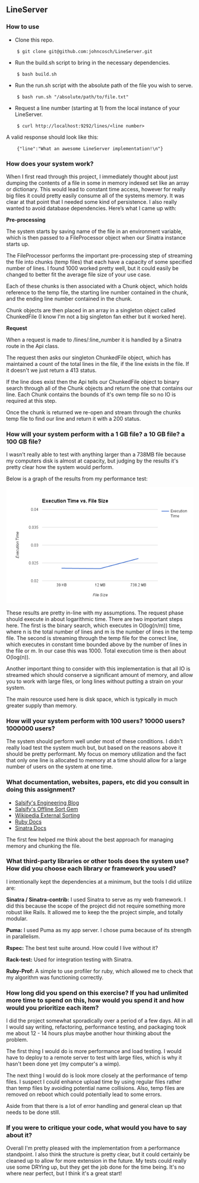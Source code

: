 ## LineServer

### How to use

* Clone this repo.

```
	$ git clone git@github.com:johncosch/LineServer.git	
```

* Run the build.sh script to bring in the necessary dependencies.

```
	$ bash build.sh
```

* Run the run.sh script with the absolute path of the file you wish to serve.

```
	$ bash run.sh "/absolute/path/to/file.txt"
```

* Request a line number (starting at 1) from the local instance of your LineServer.

```
	$ curl http://localhost:9292/lines/<line number>
``` 

A valid response should look like this:

```
	{"line":"What an awesome LineServer implementation!\n"}
```

### How does your system work?

When I first read through this project, I immediately thought about just dumping the contents of a file in some in memory indexed set like an array or dictionary. This would lead to constant time access, however for really big files it could pretty easily consume all of the systems memory. It was clear at that point that I needed some kind of persistence. I also really wanted to avoid database dependencies. Here’s what I came up with:

**Pre-processing**

The system starts by saving name of the file in an environment variable, which is then passed to a FileProcessor object when our Sinatra instance starts up.

The FileProcessor performs the important pre-processing step of streaming the file into chunks (temp files) that each have a capacity of some specified number of lines. I found 1000 worked pretty well, but it could easily be changed to better fit the average file size of your use case.

Each of these chunks is then associated with a Chunk object, which holds reference to the temp file, the starting line number contained in the chunk, and the ending line number contained in the chunk.

Chunk objects are then placed in an array in a singleton object called ChunkedFile (I know I'm not a big singleton fan either but it worked here).

**Request**

When a request is made to /lines/:line_number it is handled by a Sinatra route in the Api class.

The request then asks our singleton ChunkedFile object, which has maintained a count of the total lines in the file, if the line exists in the file. If it doesn't we just return a 413 status.

If the line does exist then the Api tells our ChunkedFile object to binary search through all of the Chunk objects and return the one that contains our line. Each Chunk contains the bounds of it's own temp file so no IO is required at this step.

Once the chunk is returned we re-open and stream through the chunks temp file to find our line and return it with a 200 status.

### How will your system perform with a 1 GB file? a 10 GB file? a 100 GB file?

I wasn't really able to test with anything larger than a 738MB file because my computers disk is almost at capacity, but judging by the results it's pretty clear how the system would perform. 

Below is a graph of the results from my performance test:

![Performance Graph](https://github.com/johncosch/LineServer/blob/master/complexity_chart.png)

These results are pretty in-line with my assumptions. The request phase should execute in about logarithmic time. There are two important steps here. The first is the binary search, which executes in O(log(n/m)) time, where n is the total number of lines and m is the number of lines in the temp file. The second is streaming through the temp file for the correct line, which executes in constant time bounded above by the number of lines in the file or m. In our case this was 1000. Total execution time is then about O(log(n)).

Another important thing to consider with this implementation is that all IO is streamed which should conserve a significant amount of memory, and allow you to work with large files, or long lines without putting a strain on your system. 

The main resource used here is disk space, which is typically in much greater supply than memory.

### How will your system perform with 100 users? 10000 users? 1000000 users?

The system should perform well under most of these conditions. I didn't really load test the system much but, but based on the reasons above it should be pretty performant. My focus on memory utilization and the fact that only one line is allocated to memory at a time should allow for a large number of users on the system at one time. 

### What documentation, websites, papers, etc did you consult in doing this assignment?

- [Salsify's Engineering Blog](http://blog.salsify.com/engineering)
- [Salsify's Offline Sort Gem](https://github.com/salsify/offline-sort)
- [Wikipedia External Sorting](https://en.wikipedia.org/wiki/External_sorting)
- [Ruby Docs](http://ruby-doc.org/)
- [Sinatra Docs](http://www.sinatrarb.com/)

The first few helped me think about the best approach for managing memory and chunking the file. 

### What third-party libraries or other tools does the system use? How did you choose each library or framework you used?

I intentionally kept the dependencies at a minimum, but the tools I did utilize are:

**Sinatra / Sinatra-contrib:**
I used Sinatra to serve as my web framework. I did this because the scope of the project did not require something more robust like Rails. It allowed me to keep the the project simple, and totally modular.

**Puma:** 
I used Puma as my app server. I chose puma because of its strength in parallelism. 

**Rspec:** 
The best test suite around. How could I live without it?

**Rack-test:**
Used for integration testing with Sinatra.

**Ruby-Prof:**
A simple to use profiler for ruby, which allowed me to check that my algorithm was functioning correctly.

### How long did you spend on this exercise? If you had unlimited more time to spend on this, how would you spend it and how would you prioritize each item?

I did the project somewhat sporadically over a period of a few days. All in all I would say writing, refactoring, performance testing, and packaging took me about 12 - 14 hours plus maybe another hour thinking about the problem. 

The first thing I would do is more performance and load testing. I would have to deploy to a remote server to test with large files, which is why it hasn't been done yet (my computer's a wimp).

The next thing I would do is look more closely at the performance of temp files. I suspect I could enhance upload time by using regular files rather than temp files by avoiding potential name collisions. Also, temp files are removed on reboot which could potentially lead to some errors. 

Aside from that there is a lot of error handling and general clean up that needs to be done still. 

### If you were to critique your code, what would you have to say about it?

Overall I'm pretty pleased with the implementation from a performance standpoint. I also think the structure is pretty clear, but it could certainly be cleaned up to allow for more extension in the future. My tests could really use some DRYing up, but they get the job done for the time being. It's no where near perfect, but I think it's a great start! 
